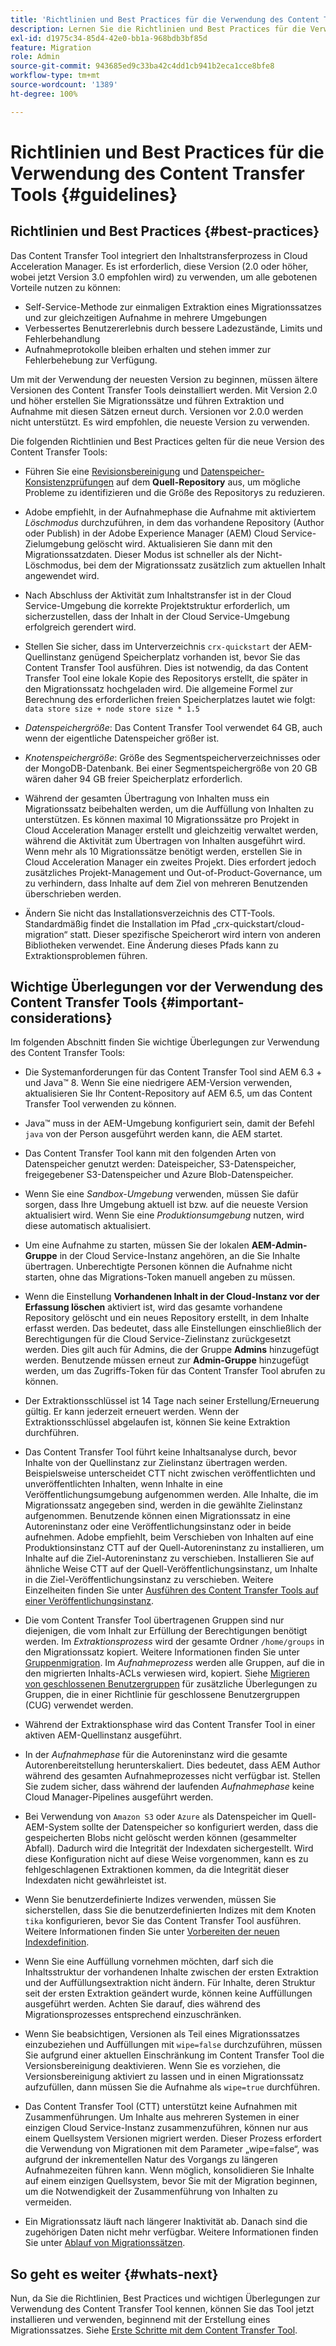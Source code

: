 ```yaml
---
title: 'Richtlinien und Best Practices für die Verwendung des Content Transfer Tools  '
description: Lernen Sie die Richtlinien und Best Practices für die Verwendung des Content Transfer Tools kennen.
exl-id: d1975c34-85d4-42e0-bb1a-968bdb3bf85d
feature: Migration
role: Admin
source-git-commit: 943685ed9c33ba42c4dd1cb941b2eca1cce8bfe8
workflow-type: tm+mt
source-wordcount: '1389'
ht-degree: 100%

---
```



# Richtlinien und Best Practices für die Verwendung des Content Transfer Tools {#guidelines}

## Richtlinien und Best Practices {#best-practices}

<!-- Alexandru: hiding for now

>[!CONTEXTUALHELP]
>id="aemcloud_ctt_guidelines"
>title="Guidelines and Best Practices"
>abstract="Review guidelines and best practices to use the Content Transfer tool including revision cleanup tasks, Disk space considerations and more."
>additional-url="https://experienceleague.adobe.com/docs/experience-manager-cloud-service/content/migration-journey/cloud-migration/content-transfer-tool/getting-started-content-transfer-tool.html?lang=de" text="Important Considerations for using Content Transfer Tool"
>additional-url="https://experienceleague.adobe.com/docs/experience-manager-cloud-service/content/migration-journey/cloud-migration/content-transfer-tool/group-migration.md#important-considerations" text="Important Considerations when Migrating Groups" 

-->

Das Content Transfer Tool integriert den Inhaltstransferprozess in Cloud Acceleration Manager. Es ist erforderlich, diese Version (2.0 oder höher, wobei jetzt Version 3.0 empfohlen wird) zu verwenden, um alle gebotenen Vorteile nutzen zu können:

* Self-Service-Methode zur einmaligen Extraktion eines Migrationssatzes und zur gleichzeitigen Aufnahme in mehrere Umgebungen
* Verbessertes Benutzererlebnis durch bessere Ladezustände, Limits und Fehlerbehandlung
* Aufnahmeprotokolle bleiben erhalten und stehen immer zur Fehlerbehebung zur Verfügung.

Um mit der Verwendung der neuesten Version zu beginnen, müssen ältere Versionen des Content Transfer Tools deinstalliert werden. Mit Version 2.0 und höher erstellen Sie Migrationssätze und führen Extraktion und Aufnahme mit diesen Sätzen erneut durch.
Versionen vor 2.0.0 werden nicht unterstützt. Es wird empfohlen, die neueste Version zu verwenden.

Die folgenden Richtlinien und Best Practices gelten für die neue Version des Content Transfer Tools:

* Führen Sie eine [Revisionsbereinigung](https://experienceleague.adobe.com/docs/experience-manager-65/deploying/deploying/revision-cleanup.html?lang=de) und [Datenspeicher-Konsistenzprüfungen](https://experienceleague.adobe.com/docs/experience-cloud-kcs/kbarticles/KA-16550.html?lang=de) auf dem **Quell-Repository** aus, um mögliche Probleme zu identifizieren und die Größe des Repositorys zu reduzieren.

* Adobe empfiehlt, in der Aufnahmephase die Aufnahme mit aktiviertem *Löschmodus* durchzuführen, in dem das vorhandene Repository (Author oder Publish) in der Adobe Experience Manager (AEM) Cloud Service-Zielumgebung gelöscht wird. Aktualisieren Sie dann mit den Migrationssatzdaten. Dieser Modus ist schneller als der Nicht-Löschmodus, bei dem der Migrationssatz zusätzlich zum aktuellen Inhalt angewendet wird.

* Nach Abschluss der Aktivität zum Inhaltstransfer ist in der Cloud Service-Umgebung die korrekte Projektstruktur erforderlich, um sicherzustellen, dass der Inhalt in der Cloud Service-Umgebung erfolgreich gerendert wird.

* Stellen Sie sicher, dass im Unterverzeichnis `crx-quickstart` der AEM-Quellinstanz genügend Speicherplatz vorhanden ist, bevor Sie das Content Transfer Tool ausführen. Dies ist notwendig, da das Content Transfer Tool eine lokale Kopie des Repositorys erstellt, die später in den Migrationssatz hochgeladen wird.
Die allgemeine Formel zur Berechnung des erforderlichen freien Speicherplatzes lautet wie folgt:
  `data store size + node store size * 1.5`

* *Datenspeichergröße*: Das Content Transfer Tool verwendet 64 GB, auch wenn der eigentliche Datenspeicher größer ist.
* *Knotenspeichergröße*: Größe des Segmentspeicherverzeichnisses oder der MongoDB-Datenbank.
Bei einer Segmentspeichergröße von 20 GB wären daher 94 GB freier Speicherplatz erforderlich.

* Während der gesamten Übertragung von Inhalten muss ein Migrationssatz beibehalten werden, um die Auffüllung von Inhalten zu unterstützen. Es können maximal 10 Migrationssätze pro Projekt in Cloud Acceleration Manager erstellt und gleichzeitig verwaltet werden, während die Aktivität zum Übertragen von Inhalten ausgeführt wird. Wenn mehr als 10 Migrationssätze benötigt werden, erstellen Sie in Cloud Acceleration Manager ein zweites Projekt. Dies erfordert jedoch zusätzliches Projekt-Management und Out-of-Product-Governance, um zu verhindern, dass Inhalte auf dem Ziel von mehreren Benutzenden überschrieben werden.

* Ändern Sie nicht das Installationsverzeichnis des CTT-Tools. Standardmäßig findet die Installation im Pfad „crx-quickstart/cloud-migration“ statt. Dieser spezifische Speicherort wird intern von anderen Bibliotheken verwendet. Eine Änderung dieses Pfads kann zu Extraktionsproblemen führen.

## Wichtige Überlegungen vor der Verwendung des Content Transfer Tools {#important-considerations}

Im folgenden Abschnitt finden Sie wichtige Überlegungen zur Verwendung des Content Transfer Tools:

* Die Systemanforderungen für das Content Transfer Tool sind AEM 6.3 + und Java™ 8. Wenn Sie eine niedrigere AEM-Version verwenden, aktualisieren Sie Ihr Content-Repository auf AEM 6.5, um das Content Transfer Tool verwenden zu können.

* Java™ muss in der AEM-Umgebung konfiguriert sein, damit der Befehl `java` von der Person ausgeführt werden kann, die AEM startet.

* Das Content Transfer Tool kann mit den folgenden Arten von Datenspeicher genutzt werden: Dateispeicher, S3-Datenspeicher, freigegebener S3-Datenspeicher und Azure Blob-Datenspeicher.

* Wenn Sie eine *Sandbox-Umgebung* verwenden, müssen Sie dafür sorgen, dass Ihre Umgebung aktuell ist bzw. auf die neueste Version aktualisiert wird. Wenn Sie eine *Produktionsumgebung* nutzen, wird diese automatisch aktualisiert.

* Um eine Aufnahme zu starten, müssen Sie der lokalen **AEM-Admin-Gruppe** in der Cloud Service-Instanz angehören, an die Sie Inhalte übertragen. Unberechtigte Personen können die Aufnahme nicht starten, ohne das Migrations-Token manuell angeben zu müssen.

* Wenn die Einstellung **Vorhandenen Inhalt in der Cloud-Instanz vor der Erfassung löschen** aktiviert ist, wird das gesamte vorhandene Repository gelöscht und ein neues Repository erstellt, in dem Inhalte erfasst werden. Das bedeutet, dass alle Einstellungen einschließlich der Berechtigungen für die Cloud Service-Zielinstanz zurückgesetzt werden. Dies gilt auch für Admins, die der Gruppe **Admins** hinzugefügt werden. Benutzende müssen erneut zur **Admin-Gruppe** hinzugefügt werden, um das Zugriffs-Token für das Content Transfer Tool abrufen zu können.

* Der Extraktionsschlüssel ist 14 Tage nach seiner Erstellung/Erneuerung gültig. Er kann jederzeit erneuert werden. Wenn der Extraktionsschlüssel abgelaufen ist, können Sie keine Extraktion durchführen.

* Das Content Transfer Tool führt keine Inhaltsanalyse durch, bevor Inhalte von der Quellinstanz zur Zielinstanz übertragen werden. Beispielsweise unterscheidet CTT nicht zwischen veröffentlichten und unveröffentlichten Inhalten, wenn Inhalte in eine Veröffentlichungsumgebung aufgenommen werden. Alle Inhalte, die im Migrationssatz angegeben sind, werden in die gewählte Zielinstanz aufgenommen. Benutzende können einen Migrationssatz in eine Autoreninstanz oder eine Veröffentlichungsinstanz oder in beide aufnehmen. Adobe empfiehlt, beim Verschieben von Inhalten auf eine Produktionsinstanz CTT auf der Quell-Autoreninstanz zu installieren, um Inhalte auf die Ziel-Autoreninstanz zu verschieben. Installieren Sie auf ähnliche Weise CTT auf der Quell-Veröffentlichungsinstanz, um Inhalte in die Ziel-Veröffentlichungsinstanz zu verschieben. Weitere Einzelheiten finden Sie unter [Ausführen des Content Transfer Tools auf einer Veröffentlichungsinstanz](https://experienceleague.adobe.com/docs/experience-manager-cloud-service/content/migration-journey/cloud-migration/content-transfer-tool/getting-started-content-transfer-tool.html?lang=de#running-tool).

* Die vom Content Transfer Tool übertragenen Gruppen sind nur diejenigen, die vom Inhalt zur Erfüllung der Berechtigungen benötigt werden. Im _Extraktionsprozess_ wird der gesamte Ordner `/home/groups` in den Migrationssatz kopiert. Weitere Informationen finden Sie unter [Gruppenmigration](/help/journey-migration/content-transfer-tool/using-content-transfer-tool/group-migration.md). Im _Aufnahmeprozess_ werden alle Gruppen, auf die in den migrierten Inhalts-ACLs verwiesen wird, kopiert. Siehe [Migrieren von geschlossenen Benutzergruppen](/help/journey-migration/content-transfer-tool/using-content-transfer-tool/closed-user-groups-migration.md) für zusätzliche Überlegungen zu Gruppen, die in einer Richtlinie für geschlossene Benutzergruppen (CUG) verwendet werden.

* Während der Extraktionsphase wird das Content Transfer Tool in einer aktiven AEM-Quellinstanz ausgeführt.

* In der *Aufnahmephase* für die Autoreninstanz wird die gesamte Autorenbereitstellung herunterskaliert. Dies bedeutet, dass AEM Author während des gesamten Aufnahmeprozesses nicht verfügbar ist. Stellen Sie zudem sicher, dass während der laufenden *Aufnahmephase* keine Cloud Manager-Pipelines ausgeführt werden.

* Bei Verwendung von `Amazon S3` oder `Azure` als Datenspeicher im Quell-AEM-System sollte der Datenspeicher so konfiguriert werden, dass die gespeicherten Blobs nicht gelöscht werden können (gesammelter Abfall). Dadurch wird die Integrität der Indexdaten sichergestellt. Wird diese Konfiguration nicht auf diese Weise vorgenommen, kann es zu fehlgeschlagenen Extraktionen kommen, da die Integrität dieser Indexdaten nicht gewährleistet ist.

* Wenn Sie benutzerdefinierte Indizes verwenden, müssen Sie sicherstellen, dass Sie die benutzerdefinierten Indizes mit dem Knoten `tika` konfigurieren, bevor Sie das Content Transfer Tool ausführen. Weitere Informationen finden Sie unter [Vorbereiten der neuen Indexdefinition](https://experienceleague.adobe.com/docs/experience-manager-cloud-service/content/operations/indexing.html?lang=de#preparing-the-new-index-definition).

* Wenn Sie eine Auffüllung vornehmen möchten, darf sich die Inhaltsstruktur der vorhandenen Inhalte zwischen der ersten Extraktion und der Auffüllungsextraktion nicht ändern. Für Inhalte, deren Struktur seit der ersten Extraktion geändert wurde, können keine Auffüllungen ausgeführt werden. Achten Sie darauf, dies während des Migrationsprozesses entsprechend einzuschränken.

* Wenn Sie beabsichtigen, Versionen als Teil eines Migrationssatzes einzubeziehen und Auffüllungen mit `wipe=false` durchzuführen, müssen Sie aufgrund einer aktuellen Einschränkung im Content Transfer Tool die Versionsbereinigung deaktivieren. Wenn Sie es vorziehen, die Versionsbereinigung aktiviert zu lassen und in einen Migrationssatz aufzufüllen, dann müssen Sie die Aufnahme als `wipe=true` durchführen.

* Das Content Transfer Tool (CTT) unterstützt keine Aufnahmen mit Zusammenführungen. Um Inhalte aus mehreren Systemen in einer einzigen Cloud Service-Instanz zusammenzuführen, können nur aus einem Quellsystem Versionen migriert werden. Dieser Prozess erfordert die Verwendung von Migrationen mit dem Parameter „wipe=false“, was aufgrund der inkrementellen Natur des Vorgangs zu längeren Aufnahmezeiten führen kann. Wenn möglich, konsolidieren Sie Inhalte auf einem einzigen Quellsystem, bevor Sie mit der Migration beginnen, um die Notwendigkeit der Zusammenführung von Inhalten zu vermeiden.

* Ein Migrationssatz läuft nach längerer Inaktivität ab. Danach sind die zugehörigen Daten nicht mehr verfügbar. Weitere Informationen finden Sie unter [Ablauf von Migrationssätzen](https://experienceleague.adobe.com/docs/experience-manager-cloud-service/content/migration-journey/cloud-migration/content-transfer-tool/overview-content-transfer-tool.html?lang=de#migration-set-expiry).

## So geht es weiter {#whats-next}

Nun, da Sie die Richtlinien, Best Practices und wichtigen Überlegungen zur Verwendung des Content Transfer Tool kennen, können Sie das Tool jetzt installieren und verwenden, beginnend mit der Erstellung eines Migrationssatzes. Siehe [Erste Schritte mit dem Content Transfer Tool](/help/journey-migration/content-transfer-tool/using-content-transfer-tool/getting-started-content-transfer-tool.md).
